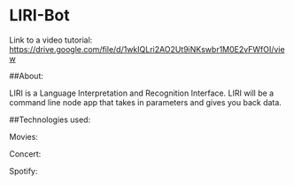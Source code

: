 # LIRI-Bot

Link to a video tutorial: https://drive.google.com/file/d/1wkIQLri2AO2Ut9iNKswbr1M0E2vFWfOI/view

##About:

LIRI is a Language Interpretation and Recognition Interface. LIRI will be a command line node app that takes in parameters and gives you back data.

##Technologies used:



Movies:

Concert:

Spotify:
